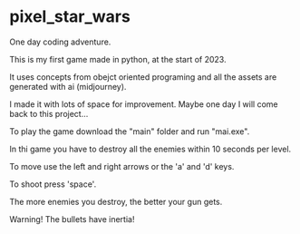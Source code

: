 # pixel_star_wars

One day coding adventure.

This is my first game made in python, at the start of 2023.

It uses concepts from obejct oriented programing and all the assets are generated with ai (midjourney).

I made it with lots of space for improvement. Maybe one day I will come back to this project...

To play the game download the "main" folder and run "mai.exe".

In thi game you have to destroy all the enemies within 10 seconds per level.

To move use the left and right arrows or the 'a' and 'd' keys.

To shoot press 'space'.

The more enemies you destroy, the better your gun gets.

Warning! The bullets have inertia!
